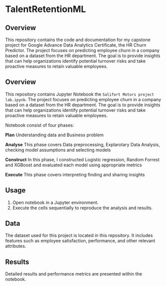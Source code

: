 # TalentRetentionML
## Overview

This repository contains the code and documentation for my capstone project for Google Advance Data Analytics Certificate, the HR Churn Predictor. The project focuses on predicting employee churn in a company based on a dataset from the HR department. The goal is to provide insights that can help organizations identify potential turnover risks and take proactive measures to retain valuable employees.

## Overview

This repository contains Jupyter Notebook the `Salifort Motors project lab.ipynb`. The project focuses on predicting employee churn in a company based on a dataset from the HR department. The goal is to provide insights that can help organizations identify potential turnover risks and take proactive measures to retain valuable employees.

Notebook consist of four phases:

**Plan**
Understanding data and Business problem

**Analyse**
This phase covers Data preprocessing, Explarotary Data Analysis, checking model assumptions and selecting models

**Construct**
In this phase, I constructed Logistic regression, Random Forrest and XGBoost and evaluated each model using appropriate metrics

**Execute**
This phase covers interpreting finding and sharing insights 

## Usage

1. Open notebook in a Jupyter environment.
2. Execute the cells sequentially to reproduce the analysis and results.

## Data

The dataset used for this project is located in this repository. It includes features such as employee satisfaction, performance, and other relevant attributes.

## Results

Detailed results and performance metrics are presented within the notebook.
